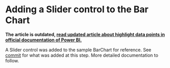 # Adding a Slider control to the Bar Chart

**The article is outdated, [read updated article about highlight data points in official documentation of Power BI.](https://docs.microsoft.com/power-bi/developer/visuals/highlight)**

A Slider control was added to the sample BarChart for reference.
See [commit](https://github.com/Microsoft/PowerBI-visuals-sampleBarChart/commit/e2e0bc5888d9a3ca305a7a7af5046068645c8b30 ) for what was added at this step.
More detailed documentation to follow.